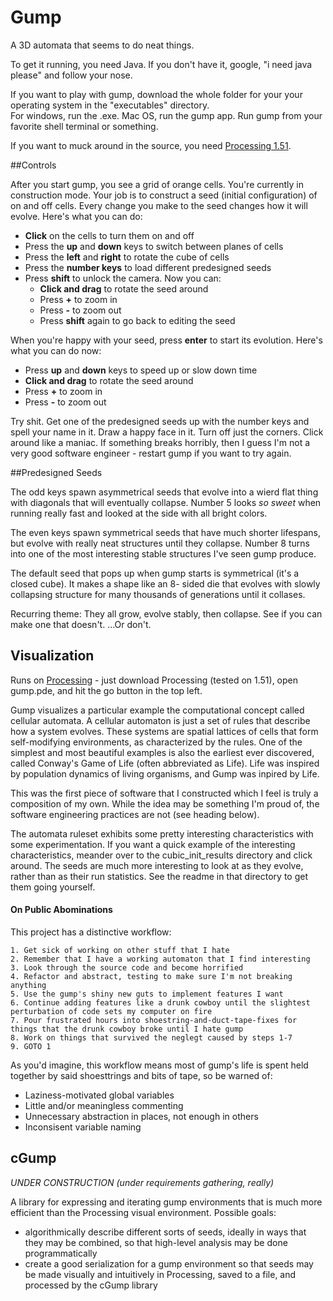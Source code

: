 # Gump
A 3D automata that seems to do neat things.

To get it running, you need Java.  If you don't have it, google, "i need java please" and follow your nose.

If you want to play with gump, download the whole folder for your your operating system in the "executables" directory.  
For windows, run the .exe.  Mac OS, run the gump app.  Run gump from your favorite shell terminal or something.

If you want to muck around in the source, you need [Processing 1.51](http://processing.org/download/).

##Controls

After you start gump, you see a grid of orange cells.  You're currently in construction mode.
Your job is to construct a seed (initial configuration) of on and off cells.  Every change you
make to the seed changes how it will evolve.  Here's what you can do:

- **Click** on the cells to turn them on and off
- Press the **up** and **down** keys to switch between planes of cells
- Press the **left** and **right** to rotate the cube of cells
- Press the **number keys** to load different predesigned seeds
- Press **shift** to unlock the camera.  Now you can:
    - **Click and drag** to rotate the seed around
    - Press **+** to zoom in 
    - Press **-** to zoom out
    - Press **shift** again to go back to editing the seed

When you're happy with your seed, press **enter** to start its evolution.  Here's what you can do now:

- Press **up** and **down** keys to speed up or slow down time
- **Click and drag** to rotate the seed around
- Press **+** to zoom in 
- Press **-** to zoom out

Try shit.  Get one of the predesigned seeds up with the number keys and spell your name
in it.  Draw a happy face in it.  Turn off just the corners.  Click around like a maniac.
If something breaks horribly, then I guess I'm not a very good software engineer - 
restart gump if you want to try again.

##Predesigned Seeds

The odd keys spawn asymmetrical seeds that evolve into a wierd flat thing with diagonals that will eventually 
collapse.  Number 5 looks *so sweet* when running really fast and looked at the side with all bright colors.

The even keys spawn symmetrical seeds that have much shorter lifespans, but evolve with really neat structures until 
they collapse.  Number 8 turns into one of the most interesting stable structures I've seen gump produce.

The default seed that pops up when gump starts is symmetrical (it's a closed cube).  It makes a shape like an 8-
sided die that evolves with slowly collapsing structure for many thousands of generations until it collases.

Recurring theme:  They all grow, evolve stably, then collapse.  See if you can make one that doesn't.  ...Or don't.

## Visualization

Runs on [Processing](http://processing.org/) - just download Processing
(tested on 1.51), open gump.pde, and hit the go button in the top left.

Gump visualizes a particular example the computational concept called cellular
automata. A cellular automaton is just a set of rules that describe how
a system evolves. These systems are spatial lattices of cells that form
self-modifying environments, as characterized by the rules. One of the
simplest and most beautiful examples is also the earliest ever discovered,
called Conway's Game of Life (often abbreviated as Life). Life was inspired by
population dynamics of living organisms, and Gump was inpired by Life.

This was the first piece of software that I constructed which I feel is
truly a composition of my own.  While the idea may be something I'm proud of, 
the software engineering practices are not (see heading below).

The automata ruleset exhibits some pretty interesting
characteristics with some experimentation.  If you want a quick example of the
interesting characteristics, meander over to the cubic_init_results directory
and click around.  The seeds are much more interesting to look at as they
evolve, rather than as their run statistics.  See the readme in that directory
to get them going yourself.

#### On Public Abominations

This project has a distinctive workflow:

    1. Get sick of working on other stuff that I hate
    2. Remember that I have a working automaton that I find interesting
    3. Look through the source code and become horrified
    4. Refactor and abstract, testing to make sure I'm not breaking anything
    5. Use the gump's shiny new guts to implement features I want
    6. Continue adding features like a drunk cowboy until the slightest perturbation of code sets my computer on fire
    7. Pour frustrated hours into shoestring-and-duct-tape-fixes for things that the drunk cowboy broke until I hate gump
    8. Work on things that survived the neglegt caused by steps 1-7
    9. GOTO 1

As you'd imagine, this workflow means most of gump's life is spent held together by said shoesttrings and bits of tape, so be warned of:

- Laziness-motivated global variables
- Little and/or meaningless commenting
- Unnecessary abstraction in places, not enough in others
- Inconsisent variable naming

## cGump

*UNDER CONSTRUCTION (under requirements gathering, really)*

A library for expressing and iterating gump environments that is much more efficient
than the Processing visual environment.  Possible goals:
- algorithmically describe different sorts of seeds, ideally in ways that they may be combined,
so that high-level analysis may be done programmatically
- create a good serialization for a gump environment
so that seeds may be made visually and intuitively in Processing, saved to a file, and processed
by the cGump library
